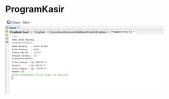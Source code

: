 # ProgramKasir
![alt text](https://github.com/YunitaSugiarto/ProgramKasir/blob/1d4a48d859029f3ec5007ef8a0115cd809b06346/src/progkasir/kasir.PNG)

